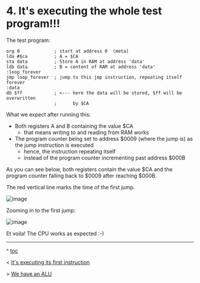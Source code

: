 # 4. It's executing the whole test program!!!

The test program:

```
org 0             ; start at address 0  (meta)
lda #$ca          ; A = $CA
sta data          ; Store A in RAM at address 'data'
ldb data          ; B = content of RAM at address 'data'
:loop_forever
jmp loop_forever  ; jump to this jmp instruction, repeating itself forever
:data
db $ff            ; <--- here the data will be stored, $ff will be overwritten 
                  ;      by $CA 
```

What we expect after running this:
- Both registers A and B containing the value $CA
  - that means writing to and reading from RAM works
- The program counter being set to address $0009 (where the jump is) as the jump instruction is executed
  - hence, the instruction repeating itself
  - instead of the program counter incrementing past address $000B

As you can see below, both registers contain the value $CA and the program counter falling back to $0009 after reaching $000B.

The red vertical line marks the time of the first jump.

![image](https://user-images.githubusercontent.com/30892199/103299193-4699c180-49fc-11eb-9313-7a4d1407bb4b.png)

Zooming in to the first jump:

![image](https://user-images.githubusercontent.com/30892199/103298890-94fa9080-49fb-11eb-90dd-5c4e36a62733.png)

Et voila! The CPU works as expected :-)


---
^ [toc](https://github.com/renerocksai/rrisc/blob/main/_main.md)        

< [It's executing its first instruction](https://github.com/renerocksai/rrisc/blob/main/_firstinstr.md)

\> [We have an ALU](https://github.com/renerocksai/rrisc/blob/main/_alu.md)

